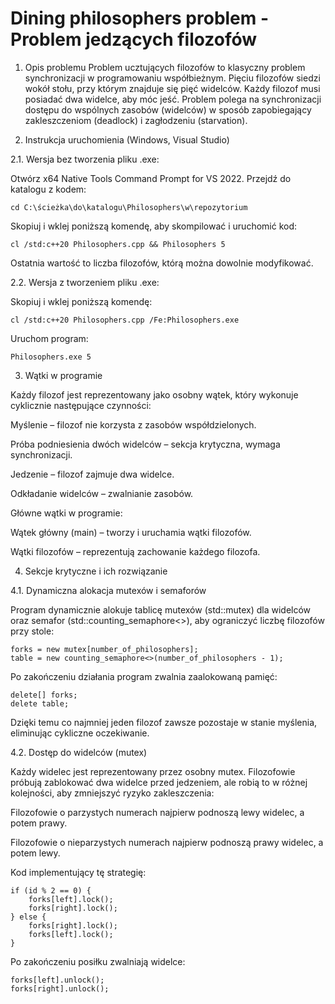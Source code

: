 # Dining philosophers problem - Problem jedzących filozofów

1. Opis problemu
Problem ucztujących filozofów to klasyczny problem synchronizacji w programowaniu współbieżnym. Pięciu filozofów siedzi wokół stołu, przy którym znajduje się pięć widelców. Każdy filozof musi posiadać dwa widelce, aby móc jeść. Problem polega na synchronizacji dostępu do wspólnych zasobów (widelców) w sposób zapobiegający zakleszczeniom (deadlock) i zagłodzeniu (starvation).

2. Instrukcja uruchomienia (Windows, Visual Studio)

2.1. Wersja bez tworzenia pliku .exe:

Otwórz x64 Native Tools Command Prompt for VS 2022.
Przejdź do katalogu z kodem:

    cd C:\ścieżka\do\katalogu\Philosophers\w\repozytorium

Skopiuj i wklej poniższą komendę, aby skompilować i uruchomić kod:

    cl /std:c++20 Philosophers.cpp && Philosophers 5

Ostatnia wartość to liczba filozofów, którą można dowolnie modyfikować.

2.2. Wersja z tworzeniem pliku .exe:

Skopiuj i wklej poniższą komendę:

    cl /std:c++20 Philosophers.cpp /Fe:Philosophers.exe

Uruchom program:

    Philosophers.exe 5

3. Wątki w programie

Każdy filozof jest reprezentowany jako osobny wątek, który wykonuje cyklicznie następujące czynności:

Myślenie – filozof nie korzysta z zasobów współdzielonych.

Próba podniesienia dwóch widelców – sekcja krytyczna, wymaga synchronizacji.

Jedzenie – filozof zajmuje dwa widelce.

Odkładanie widelców – zwalnianie zasobów.

Główne wątki w programie:

  Wątek główny (main) – tworzy i uruchamia wątki filozofów.

  Wątki filozofów – reprezentują zachowanie każdego filozofa.

4. Sekcje krytyczne i ich rozwiązanie

4.1. Dynamiczna alokacja mutexów i semaforów

Program dynamicznie alokuje tablicę mutexów (std::mutex) dla widelców oraz semafor (std::counting_semaphore<>), aby ograniczyć liczbę filozofów przy stole:

    forks = new mutex[number_of_philosophers];
    table = new counting_semaphore<>(number_of_philosophers - 1);

Po zakończeniu działania program zwalnia zaalokowaną pamięć:

    delete[] forks;
    delete table;

Dzięki temu co najmniej jeden filozof zawsze pozostaje w stanie myślenia, eliminując cykliczne oczekiwanie.

4.2. Dostęp do widelców (mutex)

Każdy widelec jest reprezentowany przez osobny mutex. Filozofowie próbują zablokować dwa widelce przed jedzeniem, ale robią to w różnej kolejności, aby zmniejszyć ryzyko zakleszczenia:

  Filozofowie o parzystych numerach najpierw podnoszą lewy widelec, a potem prawy.

  Filozofowie o nieparzystych numerach najpierw podnoszą prawy widelec, a potem lewy.

Kod implementujący tę strategię:

    if (id % 2 == 0) {
        forks[left].lock();
        forks[right].lock();
    } else {
        forks[right].lock();
        forks[left].lock();
    }

Po zakończeniu posiłku zwalniają widelce:

    forks[left].unlock();
    forks[right].unlock();
